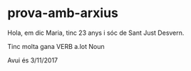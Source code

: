 # prova-amb-arxius

Hola, em dic Maria, tinc 23 anys i sóc de Sant Just Desvern.

Tinc molta gana 
VERB a.lot Noun

Avui és 3/11/2017
